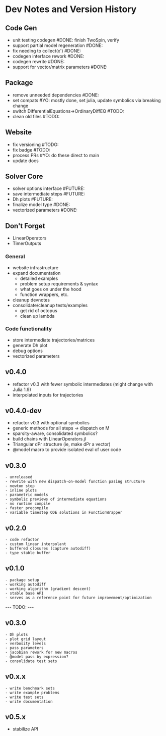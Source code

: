 # Dev Notes and Version History

## Code Gen
  - unit testing codegen #DONE: finish TwoSpin, verify
  - support partial model regeneration #DONE:
  - fix needing to collect(x') #DONE:
  - codegen interface rework #DONE:
  - codegen rewrite #DONE:
  - support for vector/matrix parameters #DONE:

## Package
  - remove unneeded dependencies #DONE:
  - set compats #YO: mostly done, set julia, update symbolics via breaking change
  - switch DifferentialEquations->OrdinaryDiffEQ #TODO:
  - clean old files #TODO:

## Website
  - fix versioning #TODO:
  - fix badge #TODO:
  - process PRs #YO: do these direct to main
  - update docs

## Solver Core
  - solver options interface #FUTURE:
  - save intermediate steps #FUTURE:
  - Dh plots #FUTURE:
  - finalize model type #DONE:
  - vectorized parameters #DONE:

## Don't Forget
  - LinearOperators
  - TimerOutputs


### General
  - website infrastructure
  - expand documentation
    - detailed examples
    - problem setup requirements & syntax
    - what goes on under the hood
    - function wrappers, etc.
  - cleanup devnotes
  - consolidate/cleanup tests/examples
    - get rid of octopus
    - clean up lambda

### Code functionality
  - store intermediate trajectories/matrices
  - generate Dh plot
  - debug options
  - vectorized parameters

## v0.4.0
  - refactor v0.3 with fewer symbolic intermediates (might change with Julia 1.9)
  - interpolated inputs for trajectories





## v0.4.0-dev
  - refactor v0.3 with optional symbolics
  - generic methods for all steps -> dispatch on M
  - sparsity-aware, consolidated symbolics?
  - build chains with LinearOperators.jl
  - Triangular dPr structure (ie, make dPr a vector)
  - @model macro to provide isolated eval of user code



## v0.3.0
    - unreleased
    - rewrite with new dispatch-on-model function pasing structure
    - newton step
    - inline plots
    - parametric models
    - symbolic previews of intermediate equations
    - no runtime compile
    - faster precompile
    - variable timestep ODE solutions in FunctionWrapper

## v0.2.0
    - code refactor
    - custom linear interpolant
    - buffered closures (capture autodiff)
    - type stable buffer


## v0.1.0
    - package setup
    - working autodiff
    - working algorithm (gradient descent)
    - stable base API
    - serves as a reference point for future improvement/optimization


--- TODO: ---

## v0.3.0
    - Dh plots
    - plot grid layout
    - verbosity levels
    - pass parameters
    - jacobian rework for new macros
    - @model pass by expression?
    - consolidate test sets

## v0.x.x
    - write benchmark sets
    - write example problems
    - write test sets
    - write documentation

## v0.5.x
  - stabilize API